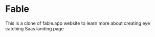 # Fable
This is a clone of fable.app website to learn more about creating eye catching Saas landing page
